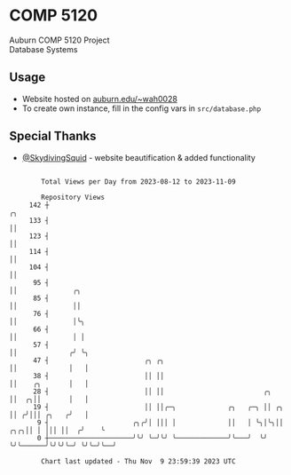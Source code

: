 # COMP 5120
Auburn COMP 5120 Project  
Database Systems

## Usage
- Website hosted on [auburn.edu/~wah0028](https://webhome.auburn.edu/~wah0028/)
- To create own instance, fill in the config vars in `src/database.php`

## Special Thanks
- [@SkydivingSquid](https://github.com/SkydivingSquid) - website beautification & added functionality

```

        Total Views per Day from 2023-08-12 to 2023-11-09

        Repository Views
     142 ┼                                                                     ╭╮
     133 ┤                                                                     ││
     123 ┤                                                                     ││
     114 ┤                                                                     ││
     104 ┤                                                                     ││
      95 ┤                                                                     ││              ╭╮
      85 ┤                                                                     ││              ││
      76 ┤                                                                     ││              │╰╮
      66 ┤                                                                     ││              │ │
      57 ┤                                                                     ││             ╭╯ ╰╮
      47 ┤                        ╭╮ ╭╮                                        ││             │   │
      38 ┤                        ││ ││                                        ││    ╭╮       │   │
      28 ┤                        ││ ││                         ╭╮             ││  ╭╮││       │   │
      19 ┤                        ││ ││╭─╮             ╭╮   ╭─╮ ││ ╭╮          ││ ╭╯│││ ╭╮   ╭╯   │
       9 ┤                     ╭╮╭╯│ │││ │             ││   │ ╰╮│╰╮││      ╭╮╭╮││ │ │││ ││  ╭╯    ╰
       0 ┼─────────────────────╯╰╯ ╰─╯╰╯ ╰─────────────╯╰───╯  ╰╯ ╰╯╰──────╯╰╯╰╯╰─╯ ╰╯╰─╯╰──╯

        Chart last updated - Thu Nov  9 23:59:39 2023 UTC
        
```
